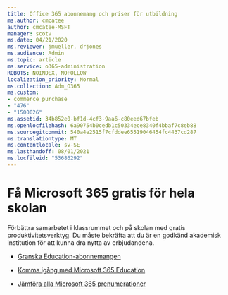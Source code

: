 ```yaml
---
title: Office 365 abonnemang och priser för utbildning
ms.author: cmcatee
author: cmcatee-MSFT
manager: scotv
ms.date: 04/21/2020
ms.reviewer: jmueller, drjones
ms.audience: Admin
ms.topic: article
ms.service: o365-administration
ROBOTS: NOINDEX, NOFOLLOW
localization_priority: Normal
ms.collection: Adm_O365
ms.custom:
- commerce_purchase
- "476"
- "1500026"
ms.assetid: 34b852e0-bf1d-4cf3-9aa6-c80eed67bfeb
ms.openlocfilehash: 6a90754b0cedb1c50334ece8340f4bbaf7c8eb88
ms.sourcegitcommit: 540a4e2515f7cfddee65519046454fc4437cd287
ms.translationtype: MT
ms.contentlocale: sv-SE
ms.lasthandoff: 08/01/2021
ms.locfileid: "53686292"
---
```

# <a name="get-microsoft-365-free-for-your-entire-school"></a>Få Microsoft 365 gratis för hela skolan

Förbättra samarbetet i klassrummet och på skolan med gratis produktivitetsverktyg. Du måste bekräfta att du är en godkänd akademisk institution för att kunna dra nytta av erbjudandena.
  
- [Granska Education-abonnemangen](https://products.office.com/academic/compare-office-365-education-plans)

- [Komma igång med Microsoft 365 Education](https://support.office.com/article/get-started-with-office-365-education-ab02abe5-a1ee-458c-b749-5b44416ccf14?wt.mc_id=o365_portal_mmaven&ui=en-US&rs=en-US&ad=US)

- [Jämföra alla Microsoft 365 prenumerationer](https://products.office.com/business/compare-more-office-365-for-business-plans)